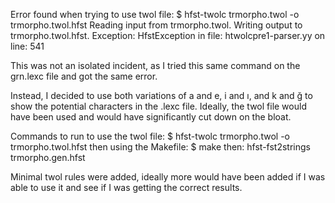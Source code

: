 Error found when trying to use twol file:
$ hfst-twolc trmorpho.twol -o trmorpho.twol.hfst
Reading input from trmorpho.twol.
Writing output to trmorpho.twol.hfst.
Exception: HfstException in file: htwolcpre1-parser.yy on line: 541

This was not an isolated incident, as I tried this same command on the grn.lexc file and got the same error.

Instead, I decided to use both variations of a and e, i and ı, and k and ğ to show the potential characters in the .lexc file.
Ideally, the twol file would have been used and would have significantly cut down on the bloat.

Commands to run to use the twol file:
$ hfst-twolc trmorpho.twol -o trmorpho.twol.hfst
then using the Makefile:
$ make
then:
hfst-fst2strings trmorpho.gen.hfst

Minimal twol rules were added, ideally more would have been added if I was able to use it and see if I was getting the correct results.
